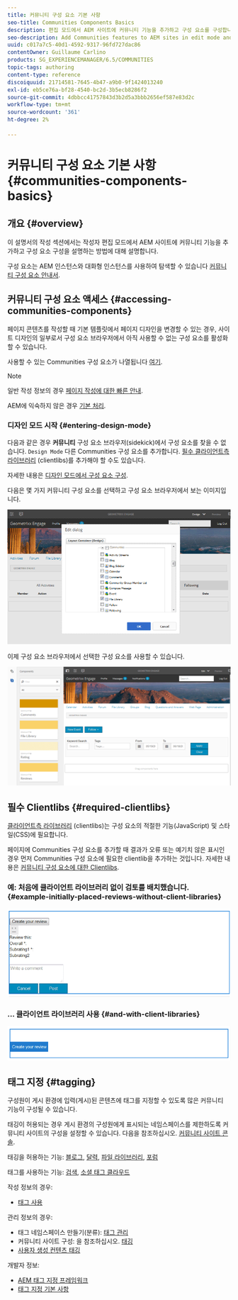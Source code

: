 ```yaml
---
title: 커뮤니티 구성 요소 기본 사항
seo-title: Communities Components Basics
description: 편집 모드에서 AEM 사이트에 커뮤니티 기능을 추가하고 구성 요소를 구성합니다.
seo-description: Add Communities features to AEM sites in edit mode and configure components
uuid: c017a7c5-40d1-4592-9317-96fd727dac86
contentOwner: Guillaume Carlino
products: SG_EXPERIENCEMANAGER/6.5/COMMUNITIES
topic-tags: authoring
content-type: reference
discoiquuid: 21714581-7645-4b47-a9b0-9f1424013240
exl-id: eb5ce76a-bf28-4540-bc2d-3b5ecb8286f2
source-git-commit: 4dbbcc41757843d3b2d5a3bbb2656ef587e83d2c
workflow-type: tm+mt
source-wordcount: '361'
ht-degree: 2%

---
```


# 커뮤니티 구성 요소 기본 사항 {#communities-components-basics}

## 개요 {#overview}

이 설명서의 작성 섹션에서는 작성자 편집 모드에서 AEM 사이트에 커뮤니티 기능을 추가하고 구성 요소 구성을 설명하는 방법에 대해 설명합니다.

구성 요소는 AEM 인스턴스와 대화형 인스턴스를 사용하여 탐색할 수 있습니다 [커뮤니티 구성 요소 안내서](components-guide.md).

## 커뮤니티 구성 요소 액세스 {#accessing-communities-components}

페이지 콘텐츠를 작성할 때 기본 템플릿에서 페이지 디자인을 변경할 수 있는 경우, 사이트 디자인의 일부로서 구성 요소 브라우저에서 아직 사용할 수 없는 구성 요소를 활성화할 수 있습니다.

사용할 수 있는 Communities 구성 요소가 나열됩니다 [여기](author-communities.md#available-communities-components).

>[!NOTE]
>
>일반 작성 정보의 경우 [페이지 작성에 대한 빠른 안내](../../help/sites-authoring/qg-page-authoring.md).
>
>AEM에 익숙하지 않은 경우 [기본 처리](../../help/sites-authoring/basic-handling.md).

### 디자인 모드 시작 {#entering-design-mode}

다음과 같은 경우 **커뮤니티** 구성 요소 브라우저(sidekick)에서 구성 요소를 찾을 수 없습니다. `Design Mode` 다른 Communities 구성 요소를 추가합니다. [필수 클라이언트측 라이브러리](#required-clientlibs) (clientlibs)를 추가해야 할 수도 있습니다.

자세한 내용은 [디자인 모드에서 구성 요소 구성](../../help/sites-authoring/default-components-designmode.md).

다음은 몇 가지 커뮤니티 구성 요소를 선택하고 구성 요소 브라우저에서 보는 이미지입니다.

![구성 요소 디자인](assets/component-design.png)

이제 구성 요소 브라우저에서 선택한 구성 요소를 사용할 수 있습니다.

![component-design1](assets/component-design1.png)

## 필수 Clientlibs {#required-clientlibs}

[클라이언트측 라이브러리](../../help/sites-developing/clientlibs.md) (clientlibs)는 구성 요소의 적절한 기능(JavaScript) 및 스타일(CSS)에 필요합니다.

페이지에 Communities 구성 요소를 추가할 때 결과가 오류 또는 예기치 않은 표시인 경우 먼저 Communities 구성 요소에 필요한 clientlib을 추가하는 것입니다. 자세한 내용은 [커뮤니티 구성 요소에 대한 Clientlibs](clientlibs.md).

### 예: 처음에 클라이언트 라이브러리 없이 검토를 배치했습니다. {#example-initially-placed-reviews-without-client-libraries}

![clientlibs1](assets/clientlibs1.png)

### ... 클라이언트 라이브러리 사용 {#and-with-client-libraries}

![clientlibs2](assets/clientlibs2.png)

## 태그 지정 {#tagging}

구성원이 게시 환경에 입력(게시)된 콘텐츠에 태그를 지정할 수 있도록 많은 커뮤니티 기능이 구성될 수 있습니다.

태깅이 허용되는 경우 게시 환경의 구성원에게 표시되는 네임스페이스를 제한하도록 커뮤니티 사이트의 구성을 설정할 수 있습니다. 다음을 참조하십시오. [커뮤니티 사이트 콘솔](sites-console.md#tagging).

태깅을 허용하는 기능: [블로그](blog-feature.md), [달력](calendar.md), [파일 라이브러리](file-library.md), [포럼](forum.md)

태그를 사용하는 기능: [검색](search.md), [소셜 태그 클라우드](tagcloud.md)

작성 정보의 경우:

* [태그 사용](../../help/sites-authoring/tags.md)

관리 정보의 경우:

* 태그 네임스페이스 만들기(분류): [태그 관리](../../help/sites-administering/tags.md)
* 커뮤니티 사이트 구성: 을 참조하십시오. [태깅](sites-console.md#tagging)
* [사용자 생성 컨텐츠 태깅](../../help/sites-authoring/tags.md)

개발자 정보:

* [AEM 태그 지정 프레임워크](../../help/sites-developing/framework.md)
* [태그 지정 기본 사항](tag.md)
